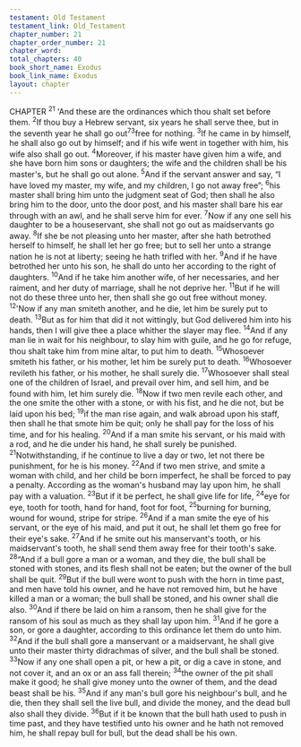 ```yaml
---
testament: Old Testament
testament_link: Old_Testament
chapter_number: 21
chapter_order_number: 21
chapter_word: 
total_chapters: 40
book_short_name: Exodus
book_link_name: Exodus
layout: chapter
---
```

CHAPTER <sup>21</sup>
 'And these are the ordinances which thou shalt set before them. <sup>2</sup>If thou buy
a Hebrew servant, six years he shall serve thee, but in the seventh year he shall go out<sup>73</sup>free for nothing. <sup>3</sup>If he came in by himself, he shall also go out by himself; and if his
wife went in together with him, his wife also shall go out. <sup>4</sup>Moreover, if his master have
given him a wife, and she have born him sons or daughters; the wife and the children
shall be his master's, but he shall go out alone. <sup>5</sup>And if the servant answer and say, “I
have loved my master, my wife, and my children, I go not away free”; <sup>6</sup>his master shall
bring him unto the judgment seat of God; then shall he also bring him to the door, unto
the door post, and his master shall bare his ear through with an awl, and he shall serve
him for ever. <sup>7</sup>Now if any one sell his daughter to be a house­servant, she shall not go
out as maidservants go away. <sup>8</sup>If she be not pleasing unto her master, after she hath
betrothed herself to himself, he shall let her go free; but to sell her unto a strange
nation he is not at liberty; seeing he hath trifled with her. <sup>9</sup>And if he have betrothed her
unto his son, he shall do unto her according to the right of daughters. <sup>10</sup>And if he take
him another wife, of her necessaries, and her raiment, and her duty of marriage, shall
he not deprive her. <sup>11</sup>But if he will not do these three unto her, then shall she go out
free without money. 
<sup>12</sup>'Now if any man smiteth another, and he die, let him be surely put to death.
<sup>13</sup>But as for him that did it not wittingly, but God delivered him into his hands, then I
will give thee a place whither the slayer may flee. <sup>14</sup>And if any man lie in wait for his
neighbour, to slay him with guile, and he go for refuge, thou shalt take him from mine
altar, to put him to death. <sup>15</sup>Whosoever smiteth his father, or his mother, let him be
surely put to death. <sup>16</sup>Whosoever revileth his father, or his mother, he shall surely die.
<sup>17</sup>Whosoever shall steal one of the children of Israel, and prevail over him, and sell him,
and be found with him, let him surely die. <sup>18</sup>Now if two men revile each other, and the
one smite the other with a stone, or with his fist, and he die not, but be laid upon his
bed; <sup>19</sup>if the man rise again, and walk abroad upon his staff, then shall he that smote
him be quit; only he shall pay for the loss of his time, and for his healing. <sup>20</sup>And if a
man smite his servant, or his maid with a rod, and he die under his hand, he shall
surely be punished. <sup>21</sup>Notwithstanding, if he continue to live a day or two, let not there
be punishment, for he is his money. <sup>22</sup>And if two men strive, and smite a woman with
child, and her child be born imperfect, he shall be forced to pay a penalty. According as
the woman's husband may lay upon him, he shall pay with a valuation. <sup>23</sup>But if it be
perfect, he shall give life for life, <sup>24</sup>eye for eye, tooth for tooth, hand for hand, foot for
foot, <sup>25</sup>burning for burning, wound for wound, stripe for stripe. <sup>26</sup>And if a man smite the
eye of his servant, or the eye of his maid, and put it out, he shall let them go free for
their eye's sake. <sup>27</sup>And if he smite out his manservant's tooth, or his maidservant's
tooth, he shall send them away free for their tooth's sake.
<sup>28</sup>“And if a bull gore a man or a woman, and they die, the bull shall be stoned
with stones, and its flesh shall not be eaten; but the owner of the bull shall be quit.
<sup>29</sup>But if the bull were wont to push with the horn in time past, and men have told his
owner, and he have not removed him, but he have killed a man or a woman; the bull
shall be stoned, and his owner shall die also. <sup>30</sup>And if there be laid on him a ransom,
then he shall give for the ransom of his soul as much as they shall lay upon him. <sup>31</sup>And
if he gore a son, or gore a daughter, according to this ordinance let them do unto him.
<sup>32</sup>And if the bull shall gore a manservant or a maidservant, he shall give unto their
master thirty didrachmas of silver, and the bull shall be stoned. <sup>33</sup>Now if any one shall
open a pit, or hew a pit, or dig a cave in stone, and not cover it, and an ox or an ass fall
therein; <sup>34</sup>the owner of the pit shall make it good; he shall give money unto the owner of
them, and the dead beast shall be his. <sup>35</sup>And if any man's bull gore his neighbour's
bull, and he die, then they shall sell the live bull, and divide the money, and the dead
bull also shall they divide. <sup>36</sup>But if it be known that the bull hath used to push in time
past, and they have testified unto his owner and he hath not removed him, he shall
repay bull for bull, but the dead shall be his own.